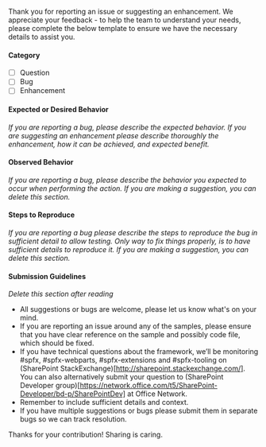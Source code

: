Thank you for reporting an issue or suggesting an enhancement. We appreciate your feedback - to help the team to understand your needs, please complete the below template to ensure we have the necessary details to assist you. 

#### Category
- [ ] Question
- [ ] Bug
- [ ] Enhancement

#### Expected or Desired Behavior
_If you are reporting a bug, please describe the expected behavior. If you are suggesting an enhancement please describe thoroughly the enhancement, how it can be achieved, and expected benefit._

#### Observed Behavior
_If you are reporting a bug, please describe the behavior you expected to occur when performing the action. If you are making a suggestion, you can delete this section._

#### Steps to Reproduce
_If you are reporting a bug please describe the steps to reproduce the bug in sufficient detail to allow testing. Only way to fix things properly, is to have sufficient details to reproduce it. If you are making a suggestion, you can delete this section._

#### Submission Guidelines
_Delete this section after reading_
- All suggestions or bugs are welcome, please let us know what's on your mind.
- If you are reporting an issue around any of the samples, please ensure that you have clear reference on the sample and possibly code file, which should be fixed.
- If you have technical questions about the framework, we’ll be monitoring #spfx, #spfx-webparts, #spfx-extensions and #spfx-tooling on (SharePoint StackExchange)[http://sharepoint.stackexchange.com/]. You can also alternatively submit your question to (SharePoint Developer group)[https://network.office.com/t5/SharePoint-Developer/bd-p/SharePointDev] at Office Network.
- Remember to include sufficient details and context.
- If you have multiple suggestions or bugs please submit them in separate bugs so we can track resolution.

Thanks for your contribution! Sharing is caring.
